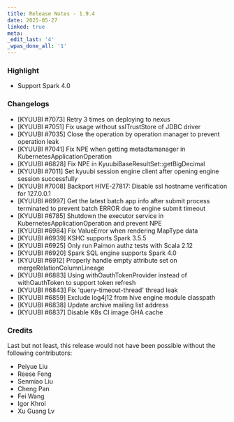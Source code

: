 ```yaml
---
title: Release Notes - 1.9.4
date: 2025-05-27
linked: true
meta:
_edit_last: '4'
_wpas_done_all: '1'
---
```

<!---
  Licensed under the Apache License, Version 2.0 (the "License");
  you may not use this file except in compliance with the License.
  You may obtain a copy of the License at

   http://www.apache.org/licenses/LICENSE-2.0

  Unless required by applicable law or agreed to in writing, software
  distributed under the License is distributed on an "AS IS" BASIS,
  WITHOUT WARRANTIES OR CONDITIONS OF ANY KIND, either express or implied.
  See the License for the specific language governing permissions and
  limitations under the License. See accompanying LICENSE file.
-->

### Highlight

- Support Spark 4.0

### Changelogs

- [KYUUBI #7073] Retry 3 times on deploying to nexus
- [KYUUBI #7051] Fix usage without sslTrustStore of JDBC driver
- [KYUUBI #7035] Close the operation by operation manager to prevent operation leak
- [KYUUBI #7041] Fix NPE when getting metadtamanager in KubernetesApplicationOperation
- [KYUUBI #6828] Fix NPE in KyuubiBaseResultSet::getBigDecimal
- [KYUUBI #7011] Set kyuubi session engine client after opening engine session successfully
- [KYUUBI #7008] Backport HIVE-27817: Disable ssl hostname verification for 127.0.0.1
- [KYUUBI #6997] Get the latest batch app info after submit process terminated to prevent batch ERROR due to engine submit timeout
- [KYUUBI #6785] Shutdown the executor service in KubernetesApplicationOperation and prevent NPE
- [KYUUBI #6984] Fix ValueError when rendering MapType data
- [KYUUBI #6939] KSHC supports Spark 3.5.5
- [KYUUBI #6925] Only run Paimon authz tests with Scala 2.12
- [KYUUBI #6920] Spark SQL engine supports Spark 4.0
- [KYUUBI #6912] Properly handle empty attribute set on mergeRelationColumnLineage
- [KYUUBI #6883] Using withOauthTokenProvider instead of withOauthToken to support token refresh
- [KYUUBI #6843] Fix 'query-timeout-thread' thread leak
- [KYUUBI #6859] Exclude log4j12 from hive engine module classpath
- [KYUUBI #6838] Update archive mailing list address
- [KYUUBI #6837] Disable K8s CI image GHA cache

### Credits

Last but not least, this release would not have been possible without the following contributors:

* Peiyue Liu
* Reese Feng
* Senmiao Liu
* Cheng Pan
* Fei Wang
* Igor Khrol
* Xu Guang Lv
